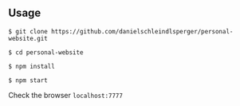## Usage

```
$ git clone https://github.com/danielschleindlsperger/personal-website.git
```

```
$ cd personal-website
```

```
$ npm install
```

```
$ npm start
```

Check the browser `localhost:7777`